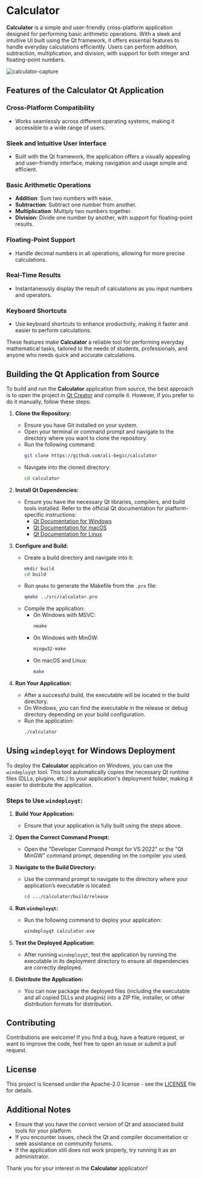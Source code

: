 # Calculator

**Calculator** is a simple and user-friendly cross-platform application designed for performing basic arithmetic operations. With a sleek and intuitive UI built using the Qt framework, it offers essential features to handle everyday calculations efficiently. Users can perform addition, subtraction, multiplication, and division, with support for both integer and floating-point numbers.

![calculator-capture](https://github.com/user-attachments/assets/c04879e2-42fa-4138-93fc-fd2e19da5661)

## Features of the Calculator Qt Application

### Cross-Platform Compatibility
- Works seamlessly across different operating systems, making it accessible to a wide range of users.

### Sleek and Intuitive User Interface
- Built with the Qt framework, the application offers a visually appealing and user-friendly interface, making navigation and usage simple and efficient.

### Basic Arithmetic Operations
- **Addition**: Sum two numbers with ease.
- **Subtraction**: Subtract one number from another.
- **Multiplication**: Multiply two numbers together.
- **Division**: Divide one number by another, with support for floating-point results.

### Floating-Point Support
- Handle decimal numbers in all operations, allowing for more precise calculations.

### Real-Time Results
- Instantaneously display the result of calculations as you input numbers and operators.

### Keyboard Shortcuts
- Use keyboard shortcuts to enhance productivity, making it faster and easier to perform calculations.

These features make **Calculator** a reliable tool for performing everyday mathematical tasks, tailored to the needs of students, professionals, and anyone who needs quick and accurate calculations.

## Building the Qt Application from Source

To build and run the **Calculator** application from source, the best approach is to open the project in [Qt Creator](https://www.qt.io/) and compile it. However, if you prefer to do it manually, follow these steps:

1. **Clone the Repository:**
   - Ensure you have Git installed on your system.
   - Open your terminal or command prompt and navigate to the directory where you want to clone the repository.
   - Run the following command:
     ```bash
     git clone https://github.com/ali-begic/calculator
     ```
   - Navigate into the cloned directory:
     ```bash
     cd calculator
     ```

2. **Install Qt Dependencies:**
   - Ensure you have the necessary Qt libraries, compilers, and build tools installed. Refer to the official Qt documentation for platform-specific instructions:
     - [Qt Documentation for Windows](https://doc.qt.io/qt-6/windows-deployment.html)
     - [Qt Documentation for macOS](https://doc.qt.io/qt-6/macos-deployment.html)
     - [Qt Documentation for Linux](https://doc.qt.io/qt-6/linux-deployment.html)

3. **Configure and Build:**
   - Create a build directory and navigate into it:
     ```bash
     mkdir build
     cd build
     ```
   - Run `qmake` to generate the Makefile from the `.pro` file:
     ```bash
     qmake ../src/calculator.pro
     ```
   - Compile the application:
      - On Windows with MSVC:
        ```bash
        nmake
        ```
      - On Windows with MinGW:
        ```bash
        mingw32-make
        ```
      - On macOS and Linux:
        ```bash
        make
        ```

4. **Run Your Application:**
   - After a successful build, the executable will be located in the build directory.
   - On Windows, you can find the executable in the release or debug directory depending on your build configuration.
   - Run the application:
     ```bash
     ./calculator
     ```

## Using `windeployqt` for Windows Deployment

To deploy the **Calculator** application on Windows, you can use the `windeployqt` tool. This tool automatically copies the necessary Qt runtime files (DLLs, plugins, etc.) to your application's deployment folder, making it easier to distribute the application.

### Steps to Use `windeployqt`:

1. **Build Your Application:**
   - Ensure that your application is fully built using the steps above.

2. **Open the Correct Command Prompt:**
   - Open the "Developer Command Prompt for VS 2022" or the "Qt MinGW" command prompt, depending on the compiler you used.

3. **Navigate to the Build Directory:**
   - Use the command prompt to navigate to the directory where your application’s executable is located:
     ```bash
     cd .../calculator/build/release
     ```

4. **Run `windeployqt`:**
   - Run the following command to deploy your application:
     ```bash
     windeployqt calculator.exe
     ```

5. **Test the Deployed Application:**
   - After running `windeployqt`, test the application by running the executable in its deployment directory to ensure all dependencies are correctly deployed.

6. **Distribute the Application:**
   - You can now package the deployed files (including the executable and all copied DLLs and plugins) into a ZIP file, installer, or other distribution formats for distribution.

## Contributing

Contributions are welcome! If you find a bug, have a feature request, or want to improve the code, feel free to open an issue or submit a pull request.

## License

This project is licensed under the Apache-2.0 license - see the [LICENSE](LICENSE) file for details.

## Additional Notes

- Ensure that you have the correct version of Qt and associated build tools for your platform.
- If you encounter issues, check the Qt and compiler documentation or seek assistance on community forums.
- If the application still does not work properly, try running it as an administrator.

Thank you for your interest in the **Calculator** application!
